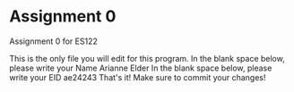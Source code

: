 # Assignment 0

Assignment 0 for ES122

This is the only file you will edit for this program. In the blank space below, please write your Name
Arianne Elder
In the blank space below, please write your EID
ae24243 
That's it! Make sure to commit your changes!
